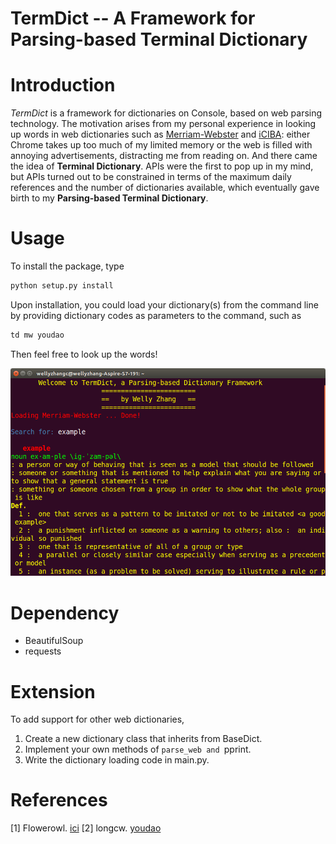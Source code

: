 # TermDict -- A Framework for Parsing-based Terminal Dictionary

# Introduction
*TermDict* is a framework for dictionaries on Console, based on web parsing technology. The motivation arises from my personal experience in looking up words in web dictionaries such as [Merriam-Webster](http://www.merriam-webster.com/) and [iCIBA](http://www.iciba.com/): either Chrome takes up too much of my limited memory or the web is filled with annoying advertisements, distracting me from reading on. And there came the idea of **Terminal Dictionary**. APIs were the first to pop up in my mind, but APIs turned out to be constrained in terms of the maximum daily references and the number of dictionaries available, which eventually gave birth to my **Parsing-based Terminal Dictionary**.

# Usage

To install the package, type

```python
python setup.py install
```

Upon installation, you could load your dictionary(s) from the command line by providing dictionary codes as parameters to the command, such as

```bash
td mw youdao
```

Then feel free to look up the words!

![example](example.png)

# Dependency

* BeautifulSoup
* requests

# Extension

To add support for other web dictionaries,

1. Create a new dictionary class that inherits from BaseDict.
2. Implement your own methods of ```parse_web and ```pprint.
3. Write the dictionary loading code in main.py. 

# References
\[1\] Flowerowl. [ici](https://github.com/Flowerowl/ici)
\[2\] longcw. [youdao](https://github.com/longcw/youdao)

